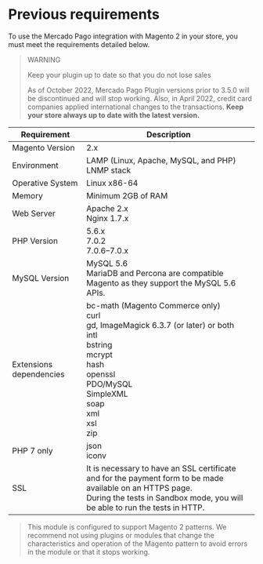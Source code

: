 # Previous requirements

To use the Mercado Pago integration with Magento 2 in your store, you must meet the requirements detailed below.

> WARNING 
> 
> Keep your plugin up to date so that you do not lose sales
> 
> As of October 2022, Mercado Pago Plugin versions prior to 3.5.0 will be discontinued and will stop working. Also, in April 2022, credit card companies applied international changes to the transactions.  **Keep your store always up to date with the latest version.**

| Requirement | Description |
| --- | --- |
| Magento Version | 2.x |
| Environment | LAMP (Linux, Apache, MySQL, and PHP)<br/>LNMP stack |
| Operative System | Linux x86-64 |
| Memory | Minimum 2GB of RAM |
| Web Server | Apache 2.x<br/>Nginx 1.7.x |
| PHP Version | 5.6.x<br/>7.0.2<br/>7.0.6–7.0.x<br/> |
| MySQL Version | MySQL 5.6<br/>MariaDB and Percona are compatible Magento as they support the MySQL 5.6 APIs. |
| Extensions dependencies | bc-math (Magento Commerce only)<br/>curl<br/>gd, ImageMagick 6.3.7 (or later) or both<br/>intl<br/>bstring<br/>mcrypt<br/>hash<br/>openssl<br/>PDO/MySQL<br/>SimpleXML<br/>soap<br/>xml<br/>xsl<br/>zip<br/> |
| PHP 7 only | json<br/>iconv |
| SSL | It is necessary to have an SSL certificate and for the payment form to be made available on an HTTPS page. <br/> During the tests in Sandbox mode, you will be able to run the tests in HTTP. |

> This module is configured to support Magento 2 patterns. We recommend not using plugins or modules that change the characteristics and operation of the Magento pattern to avoid errors in the module or that it stops working. 
